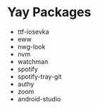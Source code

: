 # Yay Packages
 - ttf-iosevka
 - eww
 - nwg-look
 - nvm
 - watchman
 - spotify
 - spotify-tray-git
 - authy
 - zoom
 - android-studio
